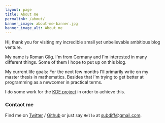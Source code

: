 ```yaml
---
layout: page
title: About me
permalink: /about/
banner_image: about-me-banner.jpg
banner_image_alt: About me
---
```


Hi, thank you for visiting my incredible small yet unbelievable ambitious blog venture.

My name is Roman Gilg. I'm from Germany and I'm interested in many different things. Some of them I hope to put up on this blog.

My current life goals: For the next few months I'll primarily write on my master thesis in mathematics. Besides that I'm trying to get better at programming as a newcomer in practical terms.

I do some work for the [KDE project][kde] in order to achieve this.

### Contact me

Find me on [Twitter][Twitter] / [Github][github] or just say `Hello` at [subdiff@gmail.com](subdiff@gmail.com).

[kde]: https://www.kde.org/
[twitter]: https://twitter.com/subdiff
[github]: https://github.com/subdiff
